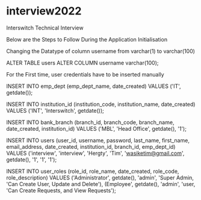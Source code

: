 # interview2022
Interswitch Technical Interview

Below are the Steps to Follow During the Application Initialisation

Changing the Datatype of column username from varchar(1) to varchar(100) 

ALTER TABLE users
ALTER COLUMN username varchar(100);


For the First time, user credentials have to be inserted manually

INSERT INTO emp_dept (emp_dept_name, date_created)
VALUES ('IT', getdate());

INSERT INTO institution_id (institution_code, institution_name, date_created)
VALUES ('INT', 'Interswitch', getdate());

INSERT INTO bank_branch (branch_id, branch_code, branch_name, date_created, institution_id)
VALUES ('MBL', 'Head Office', getdate(), '1');

INSERT INTO users (user_id, username, password, last_name, first_name, email_address, date_created, institution_id, branch_id, emp_dept_id)
VALUES ('interview', 'interview', 'Hergty', 'Tim', 'wasiketim@gmail.com', getdate(), '1', '1', '1');

INSERT INTO user_roles (role_id, role_name, date_created, role_code, role_description)
VALUES ('Administrator', getdate(), 'admin', 'Super Admin, 'Can Create User, Update and Delete'),
(Employee', getdate(), 'admin', 'user, 'Can Create Requests, and View Requests');
